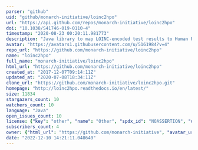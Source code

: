 ```yaml
---
parser: "github"
uid: "github/monarch-initiative/loinc2hpo"
url: "https://api.github.com/repos/monarch-initiative/loinc2hpo"
doi: "10.1038/S41746-019-0110-4"
timestamp: "2020-08-23 00:20:11.981773"
description: "Java library to map LOINC-encoded test results to Human Phenotype Ontology"
avatar: "https://avatars1.githubusercontent.com/u/5161984?v=4"
repo_url: "https://github.com/monarch-initiative/loinc2hpo"
name: "loinc2hpo"
full_name: "monarch-initiative/loinc2hpo"
html_url: "https://github.com/monarch-initiative/loinc2hpo"
created_at: "2017-12-07T09:14:11Z"
updated_at: "2020-07-08T18:34:11Z"
clone_url: "https://github.com/monarch-initiative/loinc2hpo.git"
homepage: "http://loinc2hpo.readthedocs.io/en/latest/"
size: 11834
stargazers_count: 10
watchers_count: 10
language: "Java"
open_issues_count: 10
license: {"key": "other", "name": "Other", "spdx_id": "NOASSERTION", "url": null, "node_id": "MDc6TGljZW5zZTA="}
subscribers_count: 4
owner: {"html_url": "https://github.com/monarch-initiative", "avatar_url": "https://avatars1.githubusercontent.com/u/5161984?v=4", "login": "monarch-initiative", "type": "Organization"}
date: "2022-12-10 14:21:11.048640"
---
```

